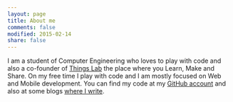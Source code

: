 ```yaml
---
layout: page
title: About me
comments: false
modified: 2015-02-14
share: false
---
```


I am a student of Computer Engineering who loves to play with code and also a co-founder of [Things Lab](http://www.thingslab.cc/) the place where you Learn, Make and Share. On my free time I play with code and I am mostly focused on Web and Mobile development. You can find my code at my [GitHub account](https://github.com/aziflaj/) and also at some blogs [where I write](http://aziflaj.github.io/Hello-World/).
